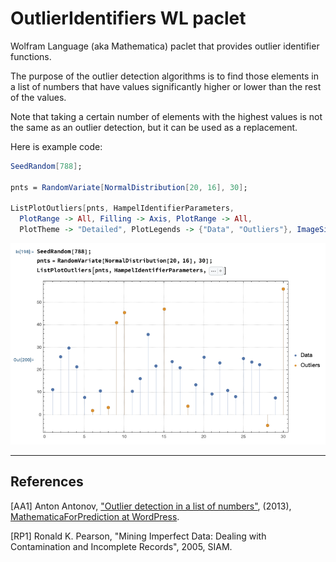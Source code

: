 # OutlierIdentifiers WL paclet

Wolfram Language (aka Mathematica) paclet that provides outlier identifier functions.

The purpose of the outlier detection algorithms is to find those elements in a list of numbers that have values significantly higher or lower than the rest of the values.

Note that taking a certain number of elements with the highest values is not the same as an outlier detection, 
but it can be used as a replacement.

Here is example code:

```mathematica
SeedRandom[788];

pnts = RandomVariate[NormalDistribution[20, 16], 30];

ListPlotOutliers[pnts, HampelIdentifierParameters, 
  PlotRange -> All, Filling -> Axis, PlotRange -> All, 
  PlotTheme -> "Detailed", PlotLegends -> {"Data", "Outliers"}, ImageSize -> Large]
```

![](./Documentation/Diagrams/OutlierIdentifiers-paclet-headline-image.png)


----- 

## References

[AA1] Anton Antonov,
["Outlier detection in a list of numbers"](https://mathematicaforprediction.wordpress.com/2013/10/16/outlier-detection-in-a-list-of-numbers/),
(2013),
[MathematicaForPrediction at WordPress](https://mathematicaforprediction.wordpress.com/).

[RP1] Ronald K. Pearson, 
"Mining Imperfect Data: Dealing with Contamination and Incomplete Records", 2005, SIAM.